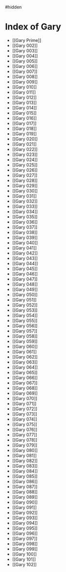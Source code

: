 #hidden
# Index of Gary
- [[Gary Prime]]
- [[Gary 002]]
- [[Gary 003]]
- [[Gary 004]]
- [[Gary 005]]
- [[Gary 006]]
- [[Gary 007]]
- [[Gary 008]]
- [[Gary 009]]
- [[Gary 010]]
- [[Gary 011]]
- [[Gary 012]]
- [[Gary 013]]
- [[Gary 014]]
- [[Gary 015]]
- [[Gary 016]]
- [[Gary 017]]
- [[Gary 018]]
- [[Gary 019]]
- [[Gary 020]]
- [[Gary 021]]
- [[Gary 022]]
- [[Gary 023]]
- [[Gary 024]]
- [[Gary 025]]
- [[Gary 026]]
- [[Gary 027]]
- [[Gary 028]]
- [[Gary 029]]
- [[Gary 030]]
- [[Gary 031]]
- [[Gary 032]]
- [[Gary 033]]
- [[Gary 034]]
- [[Gary 035]]
- [[Gary 036]]
- [[Gary 037]]
- [[Gary 038]]
- [[Gary 039]]
- [[Gary 040]]
- [[Gary 041]]
- [[Gary 042]]
- [[Gary 043]]
- [[Gary 044]]
- [[Gary 045]]
- [[Gary 046]]
- [[Gary 047]]
- [[Gary 048]]
- [[Gary 049]]
- [[Gary 050]]
- [[Gary 051]]
- [[Gary 052]]
- [[Gary 053]]
- [[Gary 054]]
- [[Gary 055]]
- [[Gary 056]]
- [[Gary 057]]
- [[Gary 058]]
- [[Gary 059]]
- [[Gary 060]]
- [[Gary 061]]
- [[Gary 062]]
- [[Gary 063]]
- [[Gary 064]]
- [[Gary 065]]
- [[Gary 066]]
- [[Gary 067]]
- [[Gary 068]]
- [[Gary 069]]
- [[Gary 070]]
- [[Gary 071]]
- [[Gary 072]]
- [[Gary 073]]
- [[Gary 074]]
- [[Gary 075]]
- [[Gary 076]]
- [[Gary 077]]
- [[Gary 078]]
- [[Gary 079]]
- [[Gary 080]]
- [[Gary 081]]
- [[Gary 082]]
- [[Gary 083]]
- [[Gary 084]]
- [[Gary 085]]
- [[Gary 086]]
- [[Gary 087]]
- [[Gary 088]]
- [[Gary 089]]
- [[Gary 090]]
- [[Gary 091]]
- [[Gary 092]]
- [[Gary 093]]
- [[Gary 094]]
- [[Gary 095]]
- [[Gary 096]]
- [[Gary 097]]
- [[Gary 098]]
- [[Gary 099]]
- [[Gary 100]]
- [[Gary 101]]
- [[Gary 102]]